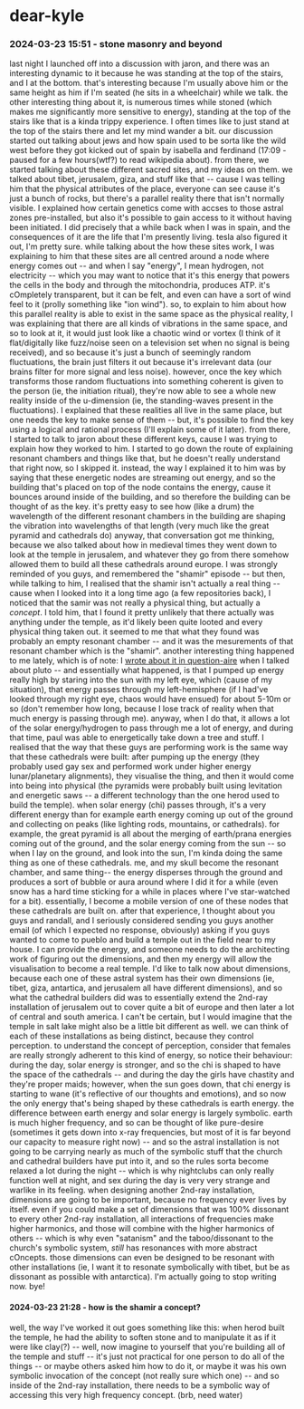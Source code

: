# dear-kyle

### 2024-03-23 15:51 - stone masonry and beyond

last night I launched off into a discussion with jaron, and there was an interesting dynamic to it because he was standing at the top of the stairs, and I at the bottom. that's interesting because I'm usually above him or the same height as him if I'm seated (he sits in a wheelchair) while we talk. the other interesting thing about it, is numerous times while stoned (which makes me significantly more sensitive to energy), standing at the top of the stairs like that is a kinda trippy experience. I often times like to just stand at the top of the stairs there and let my mind wander a bit.
our discussion started out talking about jews and how spain used to be sorta like the wild west before they got kicked out of spain by isabella and ferdinand (17:09 - paused for a few hours(wtf?) to read wikipedia about). from there, we started talking about these different sacred sites, and my ideas on them. we talked about tibet, jerusalem, giza, and stuff like that -- cause I was telling him that the physical attributes of the place, everyone can see cause it's just a bunch of rocks, but there's a parallel reality there that isn't normally visible. I explained how certain genetics come with accses to those astral zones pre-installed, but also it's possible to gain access to it without having been initiated. I did precisely that a while back when I was in spain, and the consequences of it are the life that I'm presently living. tesla also figured it out, I'm pretty sure.
while talking about the how these sites work, I was explaining to him that these sites are all centred around a node where energy comes out -- and when I say "energy", I mean hydrogen, not electricity -- which you may want to notice that it's this energy that powers the cells in the body and through the mitochondria, produces ATP. it's cOmpletely transparent, but it can be felt, and even can have a sort of wind feel to it (prolly something like "ion wind"). so, to explain to him about how this parallel reality is able to exist in the same space as the physical reality, I was explaining that there are all kinds of vibrations in the same space, and so to look at it, it would just look like a chaotic wind or vortex (I think of it flat/digitally like fuzz/noise seen on a television set when no signal is being received), and so because it's just a bunch of seemingly random fluctuations, the brain just filters it out because it's irrelevant data (our brains filter for more signal and less noise). however, once the key which transforms those random fluctuations into something coherent is given to the person (ie, the initiation ritual), they're now able to see a whole new reality inside of the u-dimension (ie, the standing-waves present in the fluctuations). I explained that these realities all live in the same place, but one needs the key to make sense of them -- but, it's possible to find the key using a logical and rational process (I'll explain some of it later).
from there, I started to talk to jaron about these different keys, cause I was trying to explain how they worked to him. I started to go down the route of explaining resonant chambers and things like that, but he doesn't really understand that right now, so I skipped it. instead, the way I explained it to him was by saying that these energetic nodes are streaming out energy, and so the building that's placed on top of the node contains the energy, cause it bounces around inside of the building, and so therefore the building can be thought of as the key.
	it's pretty easy to see how (like a drum) the wavelength of the different resonant chambers in the building are shaping the vibration into wavelengths of that length (very much like the great pyramid and cathedrals do)
anyway, that conversation got me thinking, because we also talked about how in medieval times they went down to look at the temple in jerusalem, and whatever they go from there somehow allowed them to build all these cathedrals around europe. I was strongly reminded of you guys, and remembered the "shamir" episode -- but then, while talking to him, I realised that the shamir isn't actually a real thing -- cause when I looked into it a long time ago (a few repositories back), I noticed that the samir was not really a physical thing, but actually a *concept*. I told him, that I found it pretty unlikely that there actually was anything under the temple, as it'd likely been quite looted and every physical thing taken out. it seemed to me that what they found was probably an empty resonant chamber -- and it was the mesurements of that resonant chamber which is the "shamir".
	another interesting thing happened to me lately, which is of note: I [wrote about it in question-aire](../shake-sphere/question-aire.md#2024-03-19-2136---why-do-i-think-im-on-pluto) when I talked about pluto -- and essentially what happened, is that I pumped up energy really high by staring into the sun with my left eye, which (cause of my situation), that energy passes through my left-hemisphere (if I had've looked through my right eye, chaos would have ensued) for about 5-10m or so (don't remember how long, because I lose track of reality when that much energy is passing through me). anyway, when I do that, it allows a lot of the solar energy/hydrogen to pass through me a lot of energy, and during that time, paul was able to energetically take down a tree and stuff. I realised that the way that these guys are performing work is the same way that these cathedrals were built: after pumping up the energy (they probably used gay sex and performed work under higher energy lunar/planetary alignments), they visualise the thing, and then it would come into being into physical (the pyramids were probably built using levitation and energetic saws -- a different technology than the one herod used to build the temple).
		when solar energy (chi) passes through, it's a very different energy than for example earth energy coming up out of the ground and collecting on peaks (like lighting rods, mountains, or cathedrals). for example, the great pyramid is all about the merging of earth/prana energies coming out of the ground, and the solar energy coming from the sun -- so when I lay on the ground, and look into the sun, I'm kinda doing the same thing as one of these cathedrals. me, and my skull become the resonant chamber, and same thing-- the energy disperses through the ground and produces a sort of bubble or aura around where I did it for a while (even snow has a hard time sticking for a while in places where I've star-watched for a bit). essentially, I become a mobile version of one of these nodes that these cathedrals are built on.
	after that experience, I thought about you guys and randall, and I seriously considered sending you guys another email (of which I expected no response, obviously) asking if you guys wanted to come to pueblo and build a temple out in the field near to my house. I can provide the energy, and someone needs to do the architecting work of figuring out the dimensions, and then my energy will allow the visualisation to become a real temple.
I'd like to talk now about dimensions, because each one of these astral system has their own dimensions (ie, tibet, giza, antartica, and jerusalem all have different dimensions), and so what the cathedral builders did was to essentially extend the 2nd-ray installation of jerusalem out to cover quite a bit of europe and then later a lot of central and south america. I can't be certain, but I would imagine that the temple in salt lake might also be a little bit different as well. we can think of each of these installations as being distinct, because they control perception.
	to understand the concept of perception, consider that females are really strongly adherent to this kind of energy, so notice their behaviour: during the day, solar energy is stronger, and so the chi is shaped to have the space of the cathedrals -- and during the day the girls have chastity and they're proper maids; however, when the sun goes down, that chi energy is starting to wane (it's reflective of our thoughts and emotions), and so now the only energy that's being shaped by these cathedrals is earth energy. the difference between earth energy and solar energy is largely symbolic. earth is much higher frequency, and so can be thought of like pure-desire (sometimes it gets down into x-ray frequencies, but most of it is far beyond our capacity to measure right now) -- and so the astral installation is not going to be carrying nearly as much of the symbolic stuff that the church and cathedral builders have put into it, and so the rules sorta become relaxed a lot during the night -- which is why nightclubs can only really function well at night, and sex during the day is very very strange and warlike in its feeling.
when designing another 2nd-ray installation, dimensions are going to be important, because no frequency ever lives by itself. even if you could make a set of dimensions that was 100% dissonant to every other 2nd-ray installation, all interactions of frequencies make higher harmonics, and those will combine with the higher harmonics of others -- which is why even "satanism" and the taboo/dissonant to the church's symbolic system, *still* has resonances with more abstract cOncepts. those dimensions can even be designed to be resonant with other installations (ie, I want it to resonate symbolically with tibet, but be as dissonant as possible with antarctica). I'm actually going to stop writing now. bye!

#### 2024-03-23 21:28 - how is the shamir a concept?

well, the way I've worked it out goes something like this: when herod built the temple, he had the ability to soften stone and to manipulate it as if it were like clay(?) -- well, now imagine to yourself that you're building all of the temple and stuff -- it's just not practical for one person to do all of the things -- or maybe others asked him how to do it, or maybe it was his own symbolic invocation of the concept (not really sure which one) -- and so inside of the 2nd-ray installation, there needs to be a symbolic way of accessing this very high frequency concept. (brb, need water)

